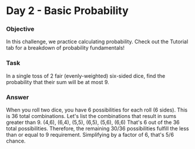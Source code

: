 # Day 2 - Basic Probability

### Objective 

In this challenge, we practice calculating probability. Check out the Tutorial tab for a breakdown of probability fundamentals! 

### Task 

In a single toss of 2 fair (evenly-weighted) six-sided dice, find the probability that their sum will be at most 9.

### Answer

When you roll two dice, you have 6 possibilities for each roll (6 sides). This is 36 total combinations.
Let's list the combinations that result in sums greater than 9.
(4,6), (6,4), (5,5), (6,5), (5,6), (6,6)
That's 6 out of the 36 total possibilities. Therefore, the remaining 30/36 possibilities fulfill the less than or equal to 9 requirement. Simplifying by a factor of 6, that's 5/6 chance.